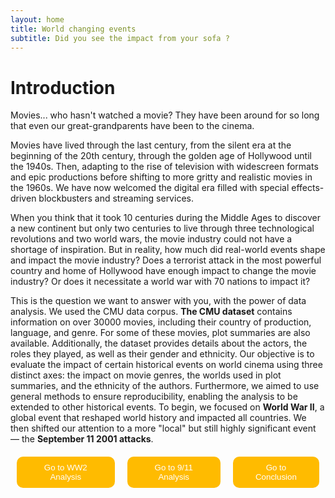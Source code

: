 ```yaml
---
layout: home
title: World changing events
subtitle: Did you see the impact from your sofa ?
---
```

# Introduction


Movies... who hasn't watched a movie? They have been around for so long that even our great-grandparents have been to the cinema.

Movies have lived through the last century, from the silent era at the beginning of the 20th century, through the golden age of Hollywood until the 1940s. Then, adapting to the rise of television with widescreen formats and epic productions before shifting to more gritty and realistic movies in the 1960s. We have now welcomed the digital era filled with special effects-driven blockbusters and streaming services.

When you think that it took 10 centuries during the Middle Ages to discover a new continent but only two centuries to live through three technological revolutions and two world wars, the movie industry could not have a shortage of inspiration. But in reality, how much did real-world events shape and impact the movie industry? Does a terrorist attack in the most powerful country and home of Hollywood have enough impact to change the movie industry? Or does it necessitate a world war with 70 nations to impact it?

This is the question we want to answer with you, with the power of data analysis. We used the CMU data corpus.
**The CMU dataset** contains information on over 30000 movies, including their country of production, language, and genre. For some of these movies, plot summaries are also available. Additionally, the dataset provides details about the actors, the roles they played, as well as their gender and ethnicity.
Our objective is to evaluate the impact of certain historical events on world cinema using three distinct axes: the impact on movie genres, the worlds used in plot summaries, and the ethnicity of the authors.
Furthermore, we aimed to use general methods to ensure reproducibility, enabling the analysis to be extended to other historical events.
To begin, we focused on **World War II**, a global event that reshaped world history and impacted all countries. We then shifted our attention to a more "local" but still highly significant event — the **September 11 2001 attacks**.



<div class="redirect-buttons">
  <button class="redirect-button" onclick="window.location.href='{{ '/WW2' | relative_url }}'">Go to WW2 Analysis</button>
  <button class="redirect-button" onclick="window.location.href='{{ '/9_11' | relative_url }}'">Go to 9/11 Analysis</button>
  <button class="redirect-button" onclick="window.location.href='{{ '/conclusion' | relative_url }}'">Go to Conclusion</button>
</div>

<style>
.redirect-button {
    margin: 0 10px;
    padding: 10px 20px;
    background-color: #FFBB00;
    color : rgb(48, 48, 48);
    color: white;
    border: none;
    cursor: pointer;
    border-radius: 10px;
  }
  .redirect-button:hover {
    background-color:rgb(48, 48, 48);
    Color: #FFBB00;
  }
  .redirect-buttons {
    display: flex;
    justify-content: center;
    margin-top: 20px;
  }
</style>

